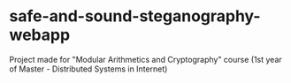 # safe-and-sound-steganography-webapp
Project made for "Modular Arithmetics and Cryptography" course (1st year of Master - Distributed Systems in Internet)
